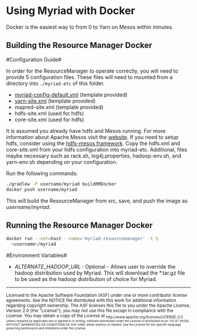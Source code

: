 # Using Myriad with Docker #
Docker is the easiest way to from 0 to Yarn on Mesos within minutes. 

## Building the Resource Manager Docker

#Configuration Guide#

In order for the ResourceManager to operate correctly, you will need to provide 5 configuration files. These files will 
need to mounted from a directory into `./myriad-etc` of this folder.

* [myriad-config-default.yml](https://github.com/mesos/myriad/blob/phase1/myriad-scheduler/src/main/resources/myriad-config-default.yml) (template provided)
* [yarn-site.xml](https://github.com/mesos/myriad/blob/phase1/docs/myriad-dev.md) (template provided)
* mapred-site.xml (template provided)
* hdfs-site.xml (used for hdfs)
* core-site.xml (used for hdfs)

It is assumed you already have hdfs and Mesos running.  For more information about Apache Mesos visit the [website](http://mesos.apache.org). 
If you need to setup hdfs, consider using the [hdfs-mesos framework](https://github.com/mesosphere/hdfs).  Copy the hdfs.xml and 
core-site.xml from your hdfs configuration into myriad-etc.  Additional, files maybe necessary such as rack.sh, log4j.properties, 
hadoop-env.sh, and yarn-env.sh depending on your configuration.

Run the following commands:
```bash
./gradlew -P username/myriad buildRMDocker
docker push username/myriad
```
This will build the ResourceManager from src, save, and push the image as *username/myriad*.

## Running the Resource Manager Docker

```bash
docker run --net=host --name='myriad-resourcemanager' -t \
  <username>/myriad
```

#Environment Variables#
* *ALTERNATE_HADOOP_URL* : Optional - Allows user to override the hadoop distribution used by Myriad. This will download the *.tar.gz file to be used as the hadoop distribution of choice for Myriad. 

---
<sub>
Licensed to the Apache Software Foundation (ASF) under one
or more contributor license agreements.  See the NOTICE file
distributed with this work for additional information
regarding copyright ownership.  The ASF licenses this file
to you under the Apache License, Version 2.0 (the
"License"); you may not use this file except in compliance
with the License.  You may obtain a copy of the License at

<sub>
  http://www.apache.org/licenses/LICENSE-2.0

<sub>
Unless required by applicable law or agreed to in writing,
software distributed under the License is distributed on an
"AS IS" BASIS, WITHOUT WARRANTIES OR CONDITIONS OF ANY
KIND, either express or implied.  See the License for the
specific language governing permissions and limitations
under the License.

